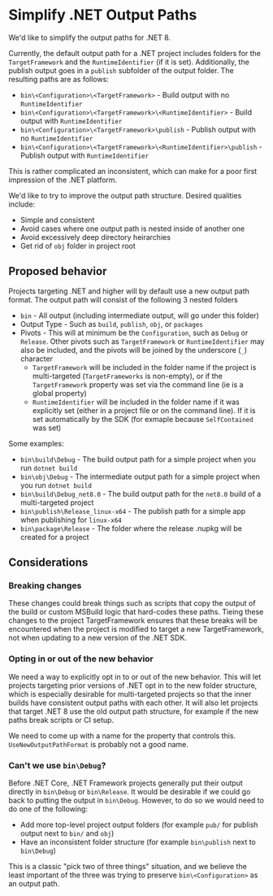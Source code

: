 # Simplify .NET Output Paths

We'd like to simplify the output paths for .NET 8.

Currently, the default output path for a .NET project includes folders for the `TargetFramework` and the `RuntimeIdentifier` (if it is set).  Additionally, the publish output goes in a `publish` subfolder of the output folder.  The resulting paths are as follows:

- `bin\<Configuration>\<TargetFramework>` - Build output with no `RuntimeIdentifier`
- `bin\<Configuration>\<TargetFramework>\<RuntimeIdentifier>` - Build output with `RuntimeIdentifier`
- `bin\<Configuration>\<TargetFramework>\publish` - Publish output with no `RuntimeIdentifier`
- `bin\<Configuration>\<TargetFramework>\<RuntimeIdentifier>\publish` - Publish output with `RuntimeIdentifier`

This is rather complicated an inconsistent, which can make for a poor first impression of the .NET platform.

We'd like to try to improve the output path structure.  Desired qualities include:

- Simple and consistent
- Avoid cases where one output path is nested inside of another one
- Avoid excessively deep directory heirarchies
- Get rid of `obj` folder in project root

## Proposed behavior

Projects targeting .NET and higher will by default use a new output path format.  The output path will consist of the following 3 nested folders

- `bin` - All output (including intermediate output, will go under this folder)
- Output Type - Such as `build`, `publish`, `obj`, or `packages`
- Pivots - This will at minimum be the `Configuration`, such as `Debug` or `Release`. Other pivots such as `TargetFramework` or `RuntimeIdentifier` may also be included, and the pivots will be joined by the underscore (`_`) character
  - `TargetFramework` will be included in the folder name if the project is multi-targeted (`TargetFrameworks` is non-empty), or if the `TargetFramework` property was set via the command line (ie is a global property)
  - `RuntimeIdentifier` will be included in the folder name if it was explicitly set (either in a project file or on the command line).  If it is set automatically by the SDK (for exmaple because `SelfContained` was set)

Some examples:

- `bin\build\Debug` - The build output path for a simple project when you run `dotnet build`
- `bin\obj\Debug` - The intermediate output path for a simple project when you run `dotnet build`
- `bin\build\Debug_net8.0` - The build output path for the `net8.0` build of a multi-targeted project
- `bin\publish\Release_linux-x64` - The publish path for a simple app when publishing for `linux-x64`
- `bin\package\Release` - The folder where the release .nupkg will be created for a project

## Considerations

### Breaking changes

These changes could break things such as scripts that copy the output of the build or custom MSBuild logic that hard-codes these paths.  Tieing these changes to the project TargetFramework ensures that these breaks will be encountered when the project is modified to target a new TargetFramework, not when updating to a new version of the .NET SDK.

### Opting in or out of the new behavior

We need a way to explicitly opt in to or out of the new behavior.  This will let projects targeting prior versions of .NET opt in to the new folder structure, which is especially desirable for multi-targeted projects so that the inner builds have consistent output paths with each other.  It will also let projects that target .NET 8 use the old output path structure, for example if the new paths break scripts or CI setup.

We need to come up with a name for the property that controls this.  `UseNewOutputPathFormat` is probably not a good name.

### Can't we use `bin\Debug`?

Before .NET Core, .NET Framework projects generally put their output directly in `bin\Debug` or `bin\Release`.  It would be desirable if we could go back to putting the output in `bin\Debug`.  However, to do so we would need to do one of the following:

- Add more top-level project output folders (for example `pub/` for publish output next to `bin/` and `obj`)
- Have an inconsistent folder structure (for example `bin\publish` next to `bin\Debug`)

This is a classic "pick two of three things" situation, and we believe the least important of the three was trying to preserve `bin\<Configuration>` as an output path.

